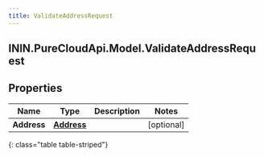 ```yaml
---
title: ValidateAddressRequest
---
```

## ININ.PureCloudApi.Model.ValidateAddressRequest

## Properties

|Name | Type | Description | Notes|
|------------ | ------------- | ------------- | -------------|
| **Address** | [**Address**](Address.html) |  | [optional] |
{: class="table table-striped"}


